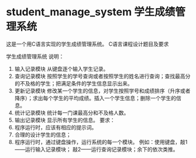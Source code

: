 # student_manage_system 学生成绩管理系统
这是一个用C语言实现的学生成绩管理系统。
C语言课程设计题目及要求

学生成绩管理系统
说明：
1.	输入记录模块
从键盘逐个输入学生记录。
2.	查询记录模块
按照学生的学号查询或者按照学生的姓名进行查询；查找最高分的不及格的学生；把满足条件的学生信息显示出来。
3.	更新记录模块
修改某一个学生的信息，对学生按照学号和成绩排序（升序或者降序）；求出每个学生的平均成绩。插入一个学生信息；删除一个学生的信息。
4.	统计记录模块
统计每一门课最高分和不及格人数。
5.	输出记录模块
显示所有学生的信息。
要求：
1.	程序运行时，应该有相应的提示词。
2.	合理的设计学生的信息；
3.	程序运行时，通过键盘操作，运行系统的每一个模块。
例如：使用键盘，敲1——运行输入记录模块；
                    敲2——运行查询记录模块；余下的依次类推。


